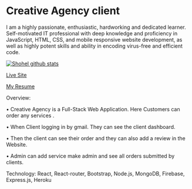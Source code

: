 # Creative Agency client

I am a highly passionate, enthusiastic, hardworking and dedicated learner. Self-motivated IT professional with deep knowledge and proficiency in JavaScript, HTML, CSS, and mobile responsive website development, as well as highly potent skills and ability in encoding virus-free and efficient code.

[![Shohel github stats](https://github-readme-stats.vercel.app/api?username=Shohelrana63)](https://github.com/anuraghazra/github-readme-stats)

[Live Site](https://creative-agency-srbaig.web.app/)

[My Resume](https://drive.google.com/file/d/1tdv1Vq_K6fNrUa9ZZ-QHrzhM0PPSgRH_/view?usp=sharing)

Overview:

•	Creative Agency is a Full-Stack Web Application. Here Customers can order any services .

•	When Client logging in by gmail. They can see the client dashboard.

•	Then the client can see their order and they can also add a review in the Website.

•	Admin can add service make admin and see all orders submitted by clients.


Technology: React, React-router, Bootstrap, Node.js, MongoDB, Firebase, Express.js, Heroku


